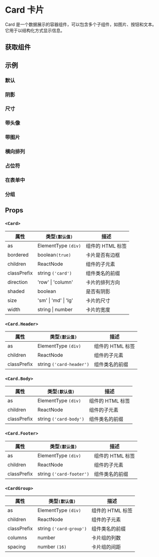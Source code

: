 # Card 卡片

Card 是一个数据展示的容器组件，可以包含多个子组件，如图片、按钮和文本。它用于以结构化方式显示信息。

## 获取组件

<!--{include:<import-guide>}-->

## 示例

### 默认

<!--{include:`basic.md`}-->

### 阴影

<!--{include:`shadow.md`}-->

### 尺寸

<!--{include:`size.md`}-->

### 带头像

<!--{include:`with-avatar.md`}-->

### 带图片

<!--{include:`with-image.md`}-->

### 横向排列

<!--{include:`horizontal.md`}-->

### 占位符

<!--{include:`placeholder.md`}-->

### 在表单中

<!--{include:`within-form.md`}-->

### 分组

<!--{include:`group.md`}-->

## Props

### `<Card>`

<!-- prettier-sort-markdown-table -->

| 属性        | 类型`(默认值)`       | 描述             |
| ----------- | -------------------- | ---------------- |
| as          | ElementType `(div)`  | 组件的 HTML 标签 |
| bordered    | boolean`(true)`      | 卡片是否有边框   |
| children    | ReactNode            | 组件的子元素     |
| classPrefix | string `('card')`    | 组件类名的前缀   |
| direction   | 'row' \| 'column'    | 卡片的排列方向   |
| shaded      | boolean              | 是否有阴影       |
| size        | 'sm' \| 'md' \| 'lg' | 卡片的尺寸       |
| width       | string \| number     | 卡片的宽度       |

### `<Card.Header>`

| 属性        | 类型`(默认值)`           | 描述             |
| ----------- | ------------------------ | ---------------- |
| as          | ElementType `(div)`      | 组件的 HTML 标签 |
| children    | ReactNode                | 组件的子元素     |
| classPrefix | string `('card-header')` | 组件类名的前缀   |

### `<Card.Body>`

| 属性        | 类型`(默认值)`         | 描述             |
| ----------- | ---------------------- | ---------------- |
| as          | ElementType `(div)`    | 组件的 HTML 标签 |
| children    | ReactNode              | 组件的子元素     |
| classPrefix | string `('card-body')` | 组件类名的前缀   |

### `<Card.Footer>`

| 属性        | 类型`(默认值)`           | 描述             |
| ----------- | ------------------------ | ---------------- |
| as          | ElementType `(div)`      | 组件的 HTML 标签 |
| children    | ReactNode                | 组件的子元素     |
| classPrefix | string `('card-footer')` | 组件类名的前缀   |

### `<CardGroup>`

| 属性        | 类型`(默认值)`          | 描述             |
| ----------- | ----------------------- | ---------------- |
| as          | ElementType `(div)`     | 组件的 HTML 标签 |
| children    | ReactNode               | 组件的子元素     |
| classPrefix | string `('card-group')` | 组件类名的前缀   |
| columns     | number                  | 卡片组的列数     |
| spacing     | number `(16)`           | 卡片组的间距     |
